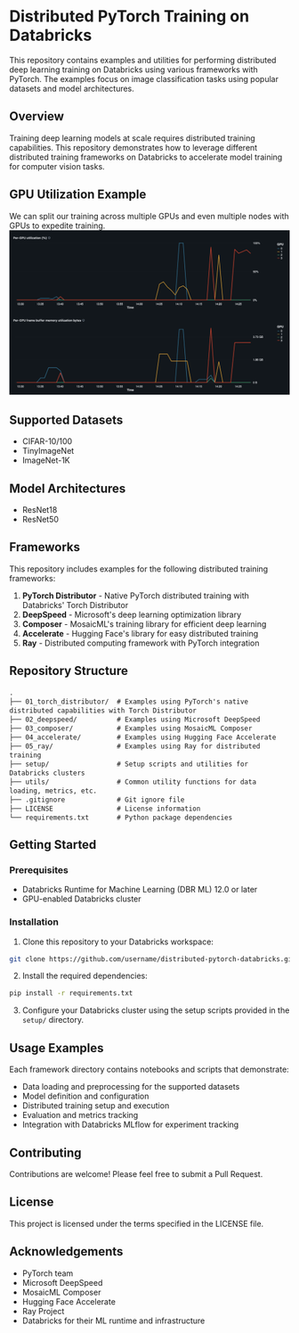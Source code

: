 # Distributed PyTorch Training on Databricks

This repository contains examples and utilities for performing distributed deep learning training on Databricks using various frameworks with PyTorch. The examples focus on image classification tasks using popular datasets and model architectures.

## Overview

Training deep learning models at scale requires distributed training capabilities. This repository demonstrates how to leverage different distributed training frameworks on Databricks to accelerate model training for computer vision tasks.

## GPU Utilization Example
We can split our training across multiple GPUs and even multiple nodes with GPUs to expedite training.
![GPU Utilization](assets/gpu_utilization.png)

## Supported Datasets

- CIFAR-10/100
- TinyImageNet
- ImageNet-1K

## Model Architectures

- ResNet18
- ResNet50

## Frameworks

This repository includes examples for the following distributed training frameworks:

1. **PyTorch Distributor** - Native PyTorch distributed training with Databricks' Torch Distributor
2. **DeepSpeed** - Microsoft's deep learning optimization library
3. **Composer** - MosaicML's training library for efficient deep learning
4. **Accelerate** - Hugging Face's library for easy distributed training
5. **Ray** - Distributed computing framework with PyTorch integration

## Repository Structure

```
.
├── 01_torch_distributor/  # Examples using PyTorch's native distributed capabilities with Torch Distributor
├── 02_deepspeed/          # Examples using Microsoft DeepSpeed
├── 03_composer/           # Examples using MosaicML Composer
├── 04_accelerate/         # Examples using Hugging Face Accelerate
├── 05_ray/                # Examples using Ray for distributed training
├── setup/                 # Setup scripts and utilities for Databricks clusters
├── utils/                 # Common utility functions for data loading, metrics, etc.
├── .gitignore             # Git ignore file
├── LICENSE                # License information
└── requirements.txt       # Python package dependencies
```

## Getting Started

### Prerequisites

- Databricks Runtime for Machine Learning (DBR ML) 12.0 or later
- GPU-enabled Databricks cluster

### Installation

1. Clone this repository to your Databricks workspace:

```bash
git clone https://github.com/username/distributed-pytorch-databricks.git
```

2. Install the required dependencies:

```bash
pip install -r requirements.txt
```

3. Configure your Databricks cluster using the setup scripts provided in the `setup/` directory.

## Usage Examples

Each framework directory contains notebooks and scripts that demonstrate:

- Data loading and preprocessing for the supported datasets
- Model definition and configuration
- Distributed training setup and execution
- Evaluation and metrics tracking
- Integration with Databricks MLflow for experiment tracking

## Contributing

Contributions are welcome! Please feel free to submit a Pull Request.

## License

This project is licensed under the terms specified in the LICENSE file.

## Acknowledgements

- PyTorch team
- Microsoft DeepSpeed
- MosaicML Composer
- Hugging Face Accelerate
- Ray Project
- Databricks for their ML runtime and infrastructure
